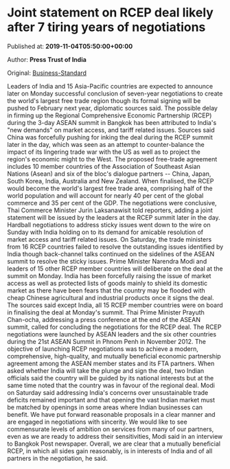 
# Joint statement on RCEP deal likely after 7 tiring years of negotiations

Published at: **2019-11-04T05:50:00+00:00**

Author: **Press Trust of India**

Original: [Business-Standard](https://www.business-standard.com/article/pti-stories/rcep-leaders-to-issue-join-statement-on-proposed-trade-pact-spanning-16-countries-119110400228_1.html)

Leaders of India and 15 Asia-Pacific countries are expected to announce later on Monday successful conclusion of seven-year negotiations to create the world's largest free trade region though its formal signing will be pushed to February next year, diplomatic sources said.
The possible delay in firming up the Regional Comprehensive Economic Partnership (RCEP) during the 3-day ASEAN summit in Bangkok has been attributed to India's "new demands" on market access, and tariff related issues.
Sources said China was forcefully pushing for inking the deal during the RCEP summit later in the day, which was seen as an attempt to counter-balance the impact of its lingering trade war with the US as well as to project the region's economic might to the West.
The proposed free-trade agreement includes 10 member countries of the Association of Southeast Asian Nations (Asean) and six of the bloc's dialogue partners -- China, Japan, South Korea, India, Australia and New Zealand.
When finalised, the RCEP would become the world's largest free trade area, comprising half of the world population and will account for nearly 40 per cent of the global commerce and 35 per cent of the GDP.
The negotiations were conclusive, Thai Commerce Minister Jurin Laksanawisit told reporters, adding a joint statement will be issued by the leaders at the RCEP summit later in the day.
Hardball negotiations to address sticky issues went down to the wire on Sunday with India holding on to its demand for amicable resolution of market access and tariff related issues.
On Saturday, the trade ministers from 16 RCEP countries failed to resolve the outstanding issues identified by India though back-channel talks continued on the sidelines of the ASEAN summit to resolve the sticky issues.
Prime Minister Narendra Modi and leaders of 15 other RCEP member countries will deliberate on the deal at the summit on Monday.
India has been forcefully raising the issue of market access as well as protected lists of goods mainly to shield its domestic market as there have been fears that the country may be flooded with cheap Chinese agricultural and industrial products once it signs the deal.
The sources said except India, all 15 RCEP member countries were on board in finalising the deal at Monday's summit.
Thai Prime Minister Prayuth Chan-ocha, addressing a press conference at the end of the ASEAN summit, called for concluding the negotiations for the RCEP deal.
The RCEP negotiations were launched by ASEAN leaders and the six other countries during the 21st ASEAN Summit in Phnom Penh in November 2012. The objective of launching RCEP negotiations was to achieve a modern, comprehensive, high-quality, and mutually beneficial economic partnership agreement among the ASEAN member states and its FTA partners.
When asked whether India will take the plunge and sign the deal, two Indian officials said the country will be guided by its national interests but at the same time noted that the country was in favour of the regional deal.
Modi on Saturday said addressing India's concerns over unsustainable trade deficits remained important and that opening the vast Indian market must be matched by openings in some areas where Indian businesses can benefit.
We have put forward reasonable proposals in a clear manner and are engaged in negotiations with sincerity. We would like to see commensurate levels of ambition on services from many of our partners, even as we are ready to address their sensitivities, Modi said in an interview to Bangkok Post newspaper.
Overall, we are clear that a mutually beneficial RCEP, in which all sides gain reasonably, is in interests of India and of all partners in the negotiation, he said.
